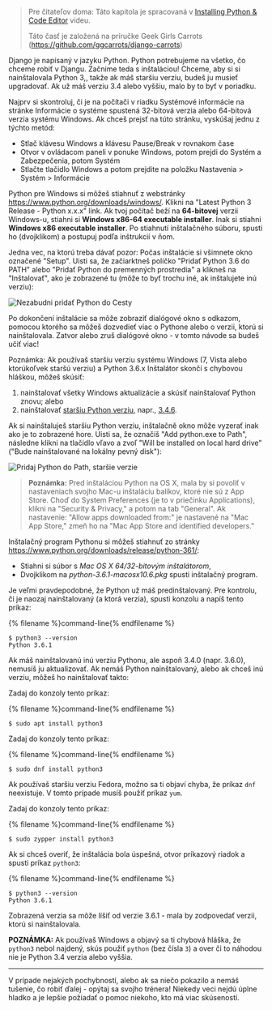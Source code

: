 > Pre čitateľov doma: Táto kapitola je spracovaná v [Installing Python & Code Editor](https://www.youtube.com/watch?v=pVTaqzKZCdA) videu.
> 
> Táto časť je založená na príručke Geek Girls Carrots (https://github.com/ggcarrots/django-carrots)

Django je napísaný v jazyku Python. Python potrebujeme na všetko, čo chceme robiť v Djangu. Začnime teda s inštaláciou! Chceme, aby si si nainštalovala Python 3,, takže ak máš staršiu verziu, budeš ju musieť upgradovať. Ak už máš verziu 3.4 alebo vyššiu, malo by to byť v poriadku.

<!--sec data-title="Install Python: Windows" data-id="python_windows" data-collapse=true ces-->

Najprv si skontroluj, či je na počítači v riadku Systémové informácie na stránke Informácie o systéme spustená 32-bitová verzia alebo 64-bitová verzia systému Windows. Ak chceš prejsť na túto stránku, vyskúšaj jednu z týchto metód:

* Stlač klávesu Windows a klávesu Pause/Break v rovnakom čase
* Otvor v ovládacom paneli v ponuke Windows, potom prejdi do Systém a Zabezpečenia, potom Systém
* Stlačte tlačidlo Windows a potom prejdite na položku Nastavenia > Systém > Informácie

Python pre Windows si môžeš stiahnuť z webstránky https://www.python.org/downloads/windows/. Klikni na "Latest Python 3 Release - Python x.x.x" link. Ak tvoj počítač beží na **64-bitovej** verzii Windows-u, stiahni si **Windows x86-64 executable installer**. Inak si stiahni **Windows x86 executable installer**. Po stiahnutí inštalačného súboru, spusti ho (dvojklikom) a postupuj podľa inštrukcií v ňom.

Jedna vec, na ktorú treba dávať pozor: Počas inštalácie si všimnete okno označené "Setup". Uisti sa, že začiarktneš políčko "Pridať Python 3.6 do PATH" alebo "Pridať Python do premenných prostredia" a klikneš na "Inštalovať", ako je zobrazené tu (môže to byť trochu iné, ak inštalujete inú verziu):

![Nezabudni pridať Python do Cesty](../python_installation/images/python-installation-options.png)

Po dokončení inštalácie sa môže zobraziť dialógové okno s odkazom, pomocou ktorého sa môžeš dozvedieť viac o Pythone alebo o verzii, ktorú si nainštalovala. Zatvor alebo zruš dialógové okno - v tomto návode sa budeš učiť viac!

Poznámka: Ak používaš staršiu verziu systému Windows (7, Vista alebo ktorúkoľvek staršú verziu) a Python 3.6.x Inštalátor skončí s chybovou hláškou, môžeš skúsiť:

1. nainštalovať všetky Windows aktualizácie a skúsiť nainštalovať Python znovu; alebo
2. nainštalovať [staršiu Python verziu](https://www.python.org/downloads/windows/), napr., [3.4.6](https://www.python.org/downloads/release/python-346/).

Ak si nainštaluješ staršiu Python verziu, inštalačně okno môže vyzerať inak ako je to zobrazené hore. Uisti sa, že označíš "Add python.exe to Path", následne klikni na tlačidlo vľavo a zvoľ "Will be installed on local hard drive" ("Bude nainštalované na lokálny pevný disk"):

![Pridaj Python do Path, staršie verzie](../python_installation/images/add_python_to_windows_path.png)

<!--endsec-->

<!--sec data-title="Install Python: OS X" data-id="python_OSX"
data-collapse=true ces-->

> **Poznámka:** Pred inštaláciou Python na OS X, mala by si povoliť v nastaveniach svojho Mac-u inštaláciu balíkov, ktoré nie sú z App Store. Choď do System Preferences (je to v priečinku Applications), klikni na "Security & Privacy," a potom na tab "General". Ak nastavenie: "Allow apps downloaded from:" je nastavené na "Mac App Store," zmeň ho na "Mac App Store and identified developers."

Inštalačný program Pythonu si môžeš stiahnuť zo stránky https://www.python.org/downloads/release/python-361/:

* Stiahni si súbor s *Mac OS X 64/32-bitovým inštalátorom*,
* Dvojklikom na *python-3.6.1-macosx10.6.pkg* spusti inštalačný program.

<!--endsec-->

<!--sec data-title="Install Python: Linux" data-id="python_linux"
data-collapse=true ces-->

Je veľmi pravdepodobné, že Python už máš predinštalovaný. Pre kontrolu, či je naozaj nainštalovaný (a ktorá verzia), spusti konzolu a napíš tento príkaz:

{% filename %}command-line{% endfilename %}

    $ python3 --version
    Python 3.6.1
    

Ak máš nainštalovanú inú verziu Pythonu, ale aspoň 3.4.0 (napr. 3.6.0), nemusíš ju aktualizovať. Ak nemáš Python nainštalovaný, alebo ak chceš inú verziu, môžeš ho nainštalovať takto:

<!--endsec-->

<!--sec data-title="Install Python: Debian or Ubuntu" data-id="python_debian" data-collapse=true ces-->

Zadaj do konzoly tento príkaz:

{% filename %}command-line{% endfilename %}

    $ sudo apt install python3
    

<!--endsec-->

<!--sec data-title="Install Python: Fedora" data-id="python_fedora"
data-collapse=true ces-->

Zadaj do konzoly tento príkaz:

{% filename %}command-line{% endfilename %}

    $ sudo dnf install python3
    

Ak používaš staršiu verziu Fedora, možno sa ti objaví chyba, že príkaz `dnf` neexistuje. V tomto prípade musíš použiť príkaz `yum`.

<!--endsec-->

<!--sec data-title="Install Python: openSUSE" data-id="python_openSUSE"
data-collapse=true ces-->

Zadaj do konzoly tento príkaz:

{% filename %}command-line{% endfilename %}

    $ sudo zypper install python3
    

<!--endsec-->

Ak si chceš overiť, že inštalácia bola úspešná, otvor príkazový riadok a spusti príkaz `python3`:

{% filename %}command-line{% endfilename %}

    $ python3 --version
    Python 3.6.1
    

Zobrazená verzia sa môže líšiť od verzie 3.6.1 - mala by zodpovedať verzii, ktorú si nainštalovala.

**POZNÁMKA:** Ak používaš Windows a objavý sa ti chybová hláška, že `python3` nebol najdený, skús použiť `python` (bez čísla `3`) a over či to náhodou nie je Python 3.4 verzia alebo vyššia.

* * *

V prípade nejakých pochybností, alebo ak sa niečo pokazilo a nemáš tušenie, čo robiť ďalej - opýtaj sa svojho trénera! Niekedy veci nejdú úplne hladko a je lepšie požiadať o pomoc niekoho, kto má viac skúseností.
